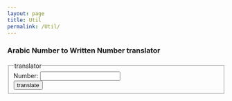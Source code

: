 ```yaml
---
layout: page
title: Util 
permalink: /Util/
---
```


### Arabic Number to Written Number translator

<form>
 <fieldset>
  <legend> translator </legend>
  Number: <input type="number"><br>
  <button name="button" onclick="alert(writtenNumber(1234))"> translate </button>
 </fieldset>
</form>

<script src="//code.jquery.com/jquery-1.11.2.min.js"></script>
<script src="/assets/js/util.js"></script>
